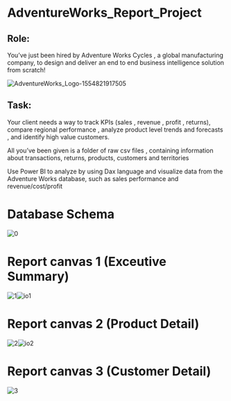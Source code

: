 # AdventureWorks_Report_Project

## Role:
You’ve just been hired by Adventure Works Cycles , a global manufacturing company, to design and deliver an end to end business intelligence solution from scratch!

![AdventureWorks_Logo-1554821917505](https://user-images.githubusercontent.com/91759993/210139040-b1f94705-6d31-4bdb-bf02-0728305e2e77.png)


## Task:
Your client needs a way to track KPIs (sales , revenue , profit , returns), compare regional performance , analyze product level trends and forecasts , and identify high value customers.

All you’ve been given is a folder of raw csv files , containing information about transactions, returns, products, customers and territories

Use Power BI to analyze by using Dax language and visualize data from the Adventure Works database, such as sales performance and revenue/cost/profit

# Database Schema
![0](https://user-images.githubusercontent.com/91759993/210138811-7e0843c8-36b1-422d-81c3-a69ef77caa23.png) 

# Report canvas 1 (Exceutive Summary)
![1](https://user-images.githubusercontent.com/91759993/210138922-2e97c2bd-ca68-4065-84cc-bf9f4bdbabe5.png)![io1](https://github.com/RohitWadhave/PowerBI-Portfolio-Project-/assets/91759993/28135290-3c9b-4f77-849d-835cdf42ec24)


# Report canvas 2 (Product Detail)
![2](https://user-images.githubusercontent.com/91759993/210138976-fb71e68d-55c2-4c39-a91e-57ce2b9e4a7c.png)![io2](https://github.com/RohitWadhave/PowerBI-Portfolio-Project-/assets/91759993/1b3c8e40-c365-439c-8fbe-fdc1ca7ff0f5)


# Report canvas 3 (Customer Detail)
![3](https://user-images.githubusercontent.com/91759993/210138979-812d94a2-05c1-437d-a7cc-3105cb000b11.png)


